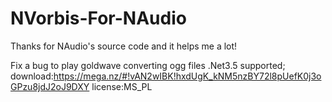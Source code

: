 # NVorbis-For-NAudio

Thanks for NAudio's source code and it helps me a lot!

Fix a bug to play goldwave converting ogg files
.Net3.5 supported;
download:https://mega.nz/#!vAN2wIBK!hxdUgK_kNM5nzBY72l8pUefK0j3oGPzu8jdJ2oJ9DXY
license:MS_PL
